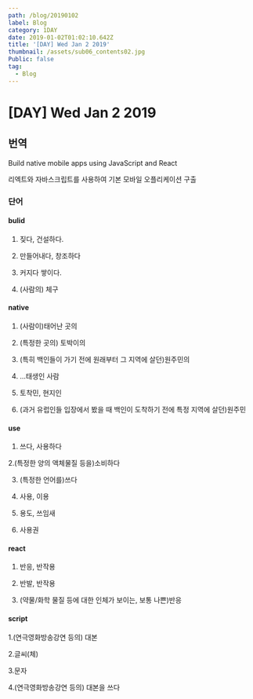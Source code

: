 ```yaml
---
path: /blog/20190102
label: Blog
category: 1DAY
date: 2019-01-02T01:02:10.642Z
title: '[DAY] Wed Jan 2 2019'
thumbnail: /assets/sub06_contents02.jpg
Public: false
tag:
  - Blog
---
```

# [DAY] Wed Jan 2 2019

## 번역
Build native mobile apps using JavaScript and React

리엑트와 자바스크립트를 사용하여 기본 모바일 오플리케이션 구출

### 단어
#### bulid 

1. 짖다, 건설하다. 

2. 만들어내다, 창조하다 

3. 커지다 쌓이다. 

4. (사람의) 체구

#### native 

1. (사람이)태어난 곳의 

2. (특정한 곳의) 토박이의 

3. (특히 백인들이 가기 전에 원래부터 그 지역에 살던)원주민의 

4. ...태생인 사람 

5. 토착민, 현지인 

6. (과거 유럽인들 입장에서 봤을 때 백인이 도착하기 전에 특정 지역에 살던)원주민

#### use 

1. 쓰다, 사용하다 

2.(특정한 양의 액체물질 등을)소비하다 

3. (특정한 언어를)쓰다 

4. 사용, 이용 

5. 용도, 쓰임새 

6. 사용권

#### react 

1. 반응, 반작용 

2. 반발, 반작용 

3. (약물/화학 물질 등에 대한 인체가 보이는, 보통 나쁜)반응 

#### script 

1.(연극영화방송강연 등의) 대본 

2.글씨(체) 

3.문자 

4.(연극영화방송강연 등의) 대본을 쓰다
